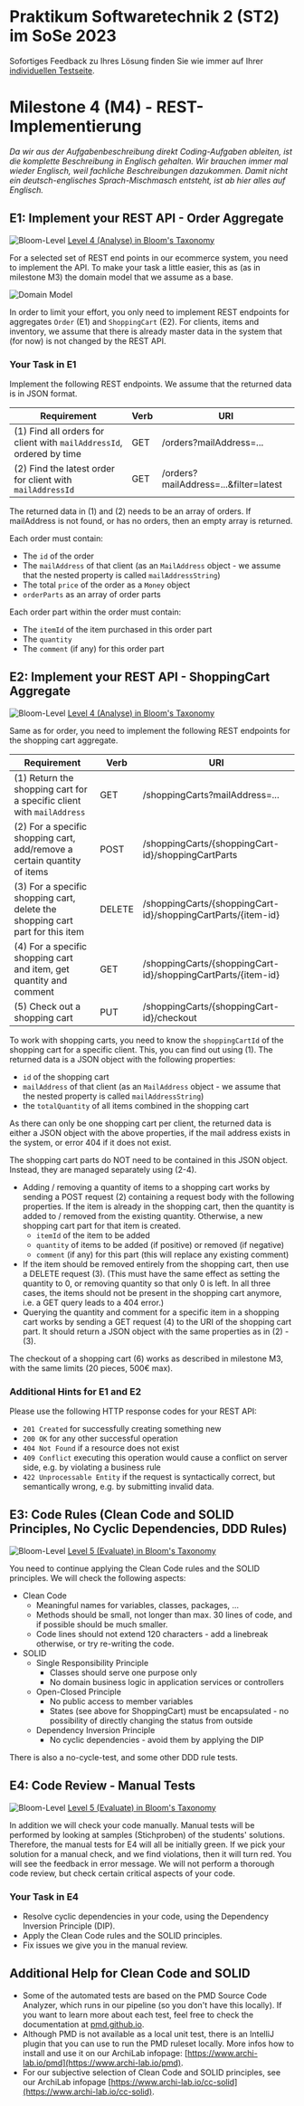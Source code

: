 # Praktikum Softwaretechnik 2 (ST2) im SoSe 2023

Sofortiges Feedback zu Ihres Lösung finden Sie wie immer auf Ihrer 
[individuellen Testseite](http://students.pages.archi-lab.io/st2/ss23/m4/test/ST2M4_tests_group_17e20b68-b235-4f9d-bbfe-14ae6fe6b251).


# Milestone 4 (M4) - REST-Implementierung

_Da wir aus der Aufgabenbeschreibung direkt Coding-Aufgaben ableiten, ist die komplette Beschreibung in Englisch
gehalten. Wir brauchen immer mal wieder Englisch, weil fachliche Beschreibungen dazukommen. Damit nicht
ein deutsch-englisches Sprach-Mischmasch entsteht, ist ab hier alles auf Englisch._


## E1: Implement your REST API - Order Aggregate

![Bloom-Level](./images/4-filled-32.png)
[Level 4 (Analyse) in Bloom's Taxonomy](https://www.archi-lab.io/infopages/material/blooms_taxonomy.html#level4)

For a selected set of REST end points in our ecommerce system, you need to implement the API. To make your task 
a little easier, this as (as in milestone M3) the domain model that we assume as a base.

![Domain Model](./model/DomainModel.jpg)

In order to limit your effort, you only need to implement REST endpoints for aggregates `Order` (E1) and `ShoppingCart` (E2).
For clients, items and inventory, we assume that there is already master data in the system that (for now) 
is not changed by the REST API.


### Your Task in E1

Implement the following REST endpoints. We assume that the returned data is in JSON format.

| Requirement                                                                    | Verb  | URI                                           | 
|--------------------------------------------------------------------------------|-------|-----------------------------------------------|
| (1) Find all orders for client with `mailAddressId`, ordered by time | GET   | /orders?mailAddress=...               |
| (2) Find the latest order for client with `mailAddressId`            | GET   | /orders?mailAddress=...&filter=latest |


The returned data in (1) and (2) needs to be an array of orders. If mailAddress is not found, or has no orders, 
then an empty array is returned.

Each order must contain:
- The `id` of the order 
- The `mailAddress` of that client (as an `MailAddress` object - we assume that the nested property
  is called `mailAddressString`)
- The total `price` of the order as a `Money` object
- `orderParts` as an array of order parts

Each order part within the order must contain:
- The `itemId` of the item purchased in this order part
- The `quantity` 
- The `comment` (if any) for this order part



## E2: Implement your REST API - ShoppingCart Aggregate

![Bloom-Level](./images/4-filled-32.png)
[Level 4 (Analyse) in Bloom's Taxonomy](https://www.archi-lab.io/infopages/material/blooms_taxonomy.html#level4)

Same as for order, you need to implement the following REST endpoints for the shopping cart aggregate.


| Requirement                                                                     | Verb   | URI                                                                    | 
|---------------------------------------------------------------------------------|--------|------------------------------------------------------------------------|
| (1) Return the shopping cart for a specific client with `mailAddress`      | GET    | /shoppingCarts?mailAddress=...                                  |   
| (2) For a specific shopping cart, add/remove a certain quantity of items         | POST   | /shoppingCarts/{shoppingCart-id}/shoppingCartParts                |
| (3) For a specific shopping cart, delete the shopping cart part for this item | DELETE | /shoppingCarts/{shoppingCart-id}/shoppingCartParts/{item-id} |
| (4) For a specific shopping cart and item, get quantity and comment              | GET    | /shoppingCarts/{shoppingCart-id}/shoppingCartParts/{item-id} |
| (5) Check out a shopping cart                                                        | PUT    | /shoppingCarts/{shoppingCart-id}/checkout                                  |    

To work with shopping carts, you need to know the `shoppingCartId` of the shopping cart for a specific client.
This, you can find out using (1). The returned data is a JSON object with the following properties:
- `id` of the shopping cart
- `mailAddress` of that client (as an `MailAddress` object - we assume that the nested property
  is called `mailAddressString`)
- the `totalQuantity` of all items combined in the shopping cart

As there can only be one shopping cart per client, the returned data is either a JSON object with the above properties,
if the mail address exists in the system, or error 404 if it does not exist. 

The shopping cart parts do NOT need to be contained in this JSON object. Instead, they are
managed separately using (2-4).
- Adding / removing a quantity of items to a shopping cart works by sending a POST request (2) containing
  a request body with the following properties. If the item is already in the shopping cart, then the 
  quantity is added to / removed from the existing quantity. Otherwise, a new shopping cart part for 
  that item is created.
  - `itemId` of the item to be added
  - `quantity` of items to be added (if positive) or removed (if negative)
  - `comment` (if any) for this part (this will replace any existing comment)
- If the item should be removed entirely from the shopping cart, then use a DELETE request (3). (This must
  have the same effect as setting the quantity to 0, or removing quantity so that only 0 is left.
  In all three cases, the items should not be present in the shopping cart anymore, i.e. a GET query
  leads to a 404 error.)
- Querying the quantity and comment for a specific item in a shopping cart works by sending a 
  GET request (4) to the URI of the shopping cart part. It should return a JSON object with the 
  same properties as in (2) - (3).

The checkout of a shopping cart (6) works as described in milestone M3, with the same limits (20 pieces, 500€ max).


### Additional Hints for E1 and E2

Please use the following HTTP response codes for your REST API:
- `201 Created` for successfully creating something new
- `200 OK` for any other successful operation
- `404 Not Found` if a resource does not exist
- `409 Conflict` executing this operation would cause a conflict on server side, e.g. by violating a business rule
- `422 Unprocessable Entity` if the request is syntactically correct, but semantically wrong, e.g. by 
   submitting invalid data.



## E3: Code Rules (Clean Code and SOLID Principles, No Cyclic Dependencies, DDD Rules)

![Bloom-Level](./images/5-filled-32.png)
[Level 5 (Evaluate) in Bloom's Taxonomy](https://www.archi-lab.io/infopages/material/blooms_taxonomy.html#level5)

You need to continue applying the Clean Code rules and the SOLID principles. We will check the following aspects:

* Clean Code
    * Meaningful names for variables, classes, packages, ...
    * Methods should be small, not longer than max. 30 lines of code, and if possible should be much smaller.
    * Code lines should not extend 120 characters - add a linebreak otherwise, or try re-writing the code.
* SOLID
    * Single Responsibility Principle
        * Classes should serve one purpose only
        * No domain business logic in application services or controllers
    * Open-Closed Principle
        * No public access to member variables
        * States (see above for ShoppingCart) must be encapsulated - no possibility of directly changing the status from outside
    * Dependency Inversion Principle
        * No cyclic dependencies - avoid them by applying the DIP

There is also a no-cycle-test, and some other DDD rule tests. 



## E4: Code Review - Manual Tests

![Bloom-Level](./images/5-filled-32.png)
[Level 5 (Evaluate) in Bloom's Taxonomy](https://www.archi-lab.io/infopages/material/blooms_taxonomy.html#level5)

In addition we will check your code manually. Manual tests will be performed by 
looking at samples (Stichproben) of the students' solutions. Therefore, the manual
tests for E4 will all be initially green. If we pick your solution for a manual check, and we find violations, then
it will turn red. You will see the feedback in error message. We will not perform a thorough code review, but
check certain critical aspects of your code.

### Your Task in E4

* Resolve cyclic dependencies in your code, using the Dependency Inversion Principle (DIP). 
* Apply the Clean Code rules and the SOLID principles. 
* Fix issues we give you in the manual review.


## Additional Help for Clean Code and SOLID

- Some of the automated tests are based on the PMD Source Code Analyzer, which runs in our pipeline (so you
  don't have this locally). If you want to learn more about each test, feel free to check the
  documentation at [pmd.github.io](https://pmd.github.io/latest/pmd_rules_java.html).
- Although PMD is not available as a local unit test, there is an IntelliJ plugin that you can use to 
  run the PMD ruleset locally. More infos how to install and use it on our ArchiLab infopage:
  [https://www.archi-lab.io/pmd](https://www.archi-lab.io/pmd).
- For our subjective selection of Clean Code and SOLID principles, see our ArchiLab infopage
  [https://www.archi-lab.io/cc-solid](https://www.archi-lab.io/cc-solid).


